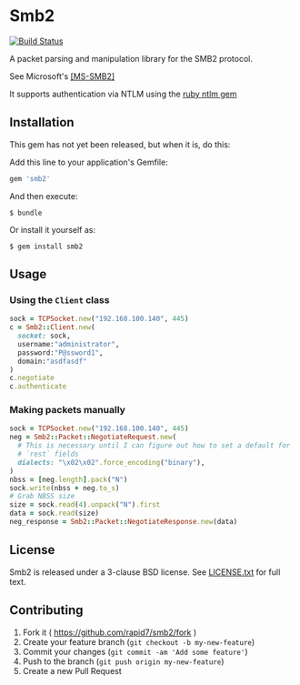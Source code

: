 # Smb2

[![Build Status](https://travis-ci.org/rapid7/smb2.svg?branch=master)](https://travis-ci.org/rapid7/smb2)

A packet parsing and manipulation library for the SMB2 protocol.

See Microsoft's [[MS-SMB2]](http://msdn.microsoft.com/en-us/library/cc246482.aspx)

It supports authentication via NTLM using the [ruby ntlm gem](https://rubygems.org/gems/rubyntlm)

## Installation

This gem has not yet been released, but when it is, do this:

Add this line to your application's Gemfile:

```ruby
gem 'smb2'
```

And then execute:

    $ bundle

Or install it yourself as:

    $ gem install smb2

## Usage

### Using the `Client` class

```ruby
sock = TCPSocket.new("192.168.100.140", 445)
c = Smb2::Client.new(
  socket: sock,
  username:"administrator",
  password:"P@ssword1",
  domain:"asdfasdf"
)
c.negotiate
c.authenticate
```

### Making packets manually

```ruby
sock = TCPSocket.new("192.168.100.140", 445)
neg = Smb2::Packet::NegotiateRequest.new(
  # This is necessary until I can figure out how to set a default for
  # `rest` fields
  dialects: "\x02\x02".force_encoding("binary"),
)
nbss = [neg.length].pack("N")
sock.write(nbss + neg.to_s)
# Grab NBSS size
size = sock.read(4).unpack("N").first
data = sock.read(size)
neg_response = Smb2::Packet::NegotiateResponse.new(data)

```

## License

Smb2 is released under a 3-clause BSD license. See [LICENSE.txt](LICENSE.txt) for full text.


## Contributing

1. Fork it ( https://github.com/rapid7/smb2/fork )
2. Create your feature branch (`git checkout -b my-new-feature`)
3. Commit your changes (`git commit -am 'Add some feature'`)
4. Push to the branch (`git push origin my-new-feature`)
5. Create a new Pull Request
